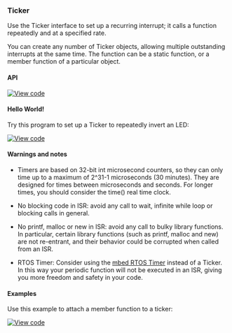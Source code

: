### Ticker

Use the Ticker interface to set up a recurring interrupt; it calls a function repeatedly and at a specified rate.

You can create any number of Ticker objects, allowing multiple outstanding interrupts at the same time. The function can be a static function, or a member function of a particular object.

#### API

[![View code](https://www.mbed.com/embed/?type=library)](https://docs.mbed.com/docs/mbed-os-api/en/mbed-os-5.5/api/classmbed_1_1Ticker.html)

#### Hello World!

Try this program to set up a Ticker to repeatedly invert an LED:

[![View code](https://www.mbed.com/embed/?url=https://developer.mbed.org/teams/mbed_example/code/Ticker_HelloWorld/)](https://developer.mbed.org/teams/mbed_example/code/Ticker_HelloWorld/file/5dc3a82c48f6/main.cpp)

#### Warnings and notes

* Timers are based on 32-bit int microsecond counters, so they can only time up to a maximum of 2^31-1 microseconds (30 minutes). They are designed for times between microseconds and seconds. For longer times, you should consider the time() real time clock.

* No blocking code in ISR: avoid any call to wait, infinite while loop or blocking calls in general.

* No printf, malloc or new in ISR: avoid any call to bulky library functions. In particular, certain library functions (such as printf, malloc and new) are not re-entrant, and their behavior could be corrupted when called from an ISR.

* RTOS Timer: Consider using the [mbed RTOS Timer](Timer.md) instead of a Ticker. In this way your periodic function will not be executed in an ISR, giving you more freedom and safety in your code. </span>

#### Examples

Use this example to attach a member function to a ticker:

[![View code](https://www.mbed.com/embed/?url=https://developer.mbed.org/teams/mbed_example/code/Ticker_Example/)](https://developer.mbed.org/teams/mbed_example/code/Ticker_Example/file/fa1a6e600bdb/main.cpp)
